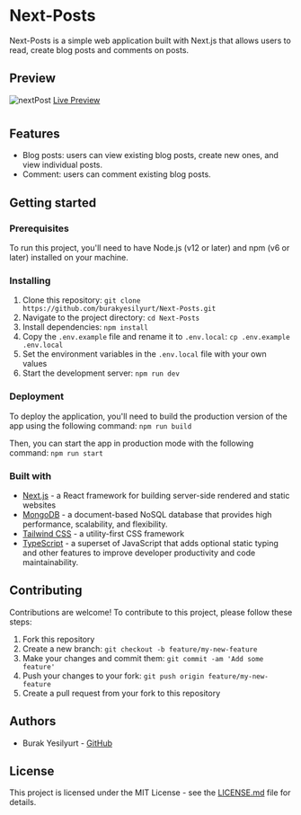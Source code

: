 # Next-Posts

Next-Posts is a simple web application built with Next.js that allows users to read, create blog posts and comments on posts.

## Preview
![nextPost](https://user-images.githubusercontent.com/76653369/236794736-7235c365-39c9-472e-853d-507b13dd1b3a.gif)
[Live Preview](https://next-posts-mu.vercel.app/)
#
## Features

- Blog posts: users can view existing blog posts, create new ones, and view individual posts.
- Comment: users can comment existing blog posts.

## Getting started

### Prerequisites

To run this project, you'll need to have Node.js (v12 or later) and npm (v6 or later) installed on your machine.

### Installing

1. Clone this repository: `git clone https://github.com/burakyesilyurt/Next-Posts.git`
2. Navigate to the project directory: `cd Next-Posts`
3. Install dependencies: `npm install`
4. Copy the `.env.example` file and rename it to `.env.local`: `cp .env.example .env.local`
5. Set the environment variables in the `.env.local` file with your own values
6. Start the development server: `npm run dev`


### Deployment

To deploy the application, you'll need to build the production version of the app using the following command: 
`npm run build`

Then, you can start the app in production mode with the following command: `npm run start`

### Built with

- [Next.js](https://nextjs.org/) - a React framework for building server-side rendered and static websites
- [MongoDB](https://www.mongodb.com/) - a document-based NoSQL database that provides high performance, scalability, and flexibility.
- [Tailwind CSS](https://tailwindcss.com/) - a utility-first CSS framework
- [TypeScript](https://www.typescriptlang.org/) - a superset of JavaScript that adds optional static typing and other features to improve developer productivity and code maintainability.


## Contributing

Contributions are welcome! To contribute to this project, please follow these steps:

1. Fork this repository
2. Create a new branch: `git checkout -b feature/my-new-feature`
3. Make your changes and commit them: `git commit -am 'Add some feature'`
4. Push your changes to your fork: `git push origin feature/my-new-feature`
5. Create a pull request from your fork to this repository

## Authors

- Burak Yesilyurt - [GitHub](https://github.com/burakyesilyurt)

## License

This project is licensed under the MIT License - see the [LICENSE.md](LICENSE.md) file for details.
